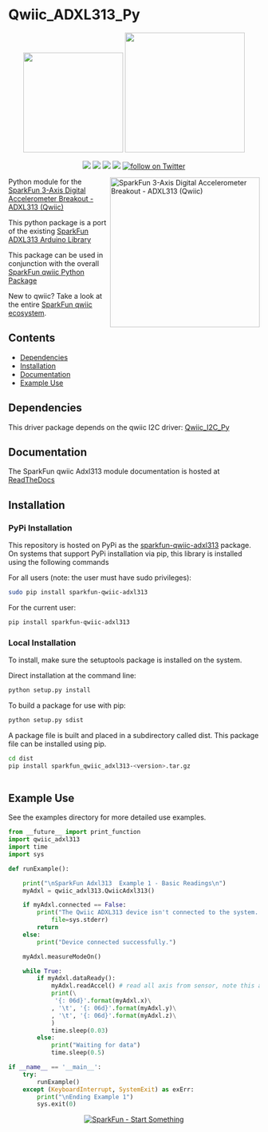 Qwiic_ADXL313_Py
==================

<p align="center">
   <img src="https://cdn.sparkfun.com/assets/custom_pages/2/7/2/qwiic-logo-registered.jpg"  width=200>  
   <img src="https://www.python.org/static/community_logos/python-logo-master-v3-TM.png"  width=240>   
</p>
<p align="center">
	<a href="https://pypi.org/project/sparkfun-qwiic-adxl313/" alt="Package">
		<img src="https://img.shields.io/pypi/pyversions/sparkfun_qwiic_adxl313.svg" /></a>
	<a href="https://github.com/sparkfun/Qwiic_ADXL313_Py/issues" alt="Issues">
		<img src="https://img.shields.io/github/issues/sparkfun/Qwiic_ADXL313_Py.svg" /></a>
	<a href="https://qwiic-adxl313-py.readthedocs.io/en/latest/?" alt="Documentation">
		<img src="https://readthedocs.org/projects/qwiic-adxl313-py/badge/?version=latest&style=flat" /></a>
	<a href="https://github.com/sparkfun/Qwiic_ADXL313_Py/blob/master/LICENSE" alt="License">
		<img src="https://img.shields.io/badge/license-MIT-blue.svg" /></a>
	<a href="https://twitter.com/intent/follow?screen_name=sparkfun">
        	<img src="https://img.shields.io/twitter/follow/sparkfun.svg?style=social&logo=twitter"
           	 alt="follow on Twitter"></a>
	
</p>

<img src="https://cdn.sparkfun.com//assets/parts/1/6/2/2/4/17241-SparkFun_3-Axis_Digital_Accelerometer_Breakout_-_ADXL313__Qwiic_02.jpg"  align="right" width=300 alt="SparkFun 3-Axis Digital Accelerometer Breakout - ADXL313 (Qwiic)">

Python module for the [SparkFun 3-Axis Digital Accelerometer Breakout - ADXL313 (Qwiic)](https://www.sparkfun.com/products/17241)

This python package is a port of the existing [SparkFun ADXL313 Arduino Library](https://github.com/sparkfun/SparkFun_ADXL313_Arduino_Library)

This package can be used in conjunction with the overall [SparkFun qwiic Python Package](https://github.com/sparkfun/Qwiic_Py)

New to qwiic? Take a look at the entire [SparkFun qwiic ecosystem](https://www.sparkfun.com/qwiic).

## Contents

* [Dependencies](#dependencies)
* [Installation](#installation)
* [Documentation](#documentation)
* [Example Use](#example-use)

Dependencies 
---------------
This driver package depends on the qwiic I2C driver: 
[Qwiic_I2C_Py](https://github.com/sparkfun/Qwiic_I2C_Py)

Documentation
-------------
The SparkFun qwiic Adxl313 module documentation is hosted at [ReadTheDocs](https://qwiic-adxl313-py.readthedocs.io/en/latest/?)

Installation
-------------

### PyPi Installation
This repository is hosted on PyPi as the [sparkfun-qwiic-adxl313](https://pypi.org/project/sparkfun-qwiic-adxl313/) package. On systems that support PyPi installation via pip, this library is installed using the following commands

For all users (note: the user must have sudo privileges):
```sh
sudo pip install sparkfun-qwiic-adxl313
```
For the current user:

```sh
pip install sparkfun-qwiic-adxl313
```

### Local Installation
To install, make sure the setuptools package is installed on the system.

Direct installation at the command line:
```sh
python setup.py install
```

To build a package for use with pip:
```sh
python setup.py sdist
 ```
A package file is built and placed in a subdirectory called dist. This package file can be installed using pip.
```sh
cd dist
pip install sparkfun_qwiic_adxl313-<version>.tar.gz
  
```
Example Use
 ---------------
See the examples directory for more detailed use examples.

```python
from __future__ import print_function
import qwiic_adxl313
import time
import sys

def runExample():

	print("\nSparkFun Adxl313  Example 1 - Basic Readings\n")
	myAdxl = qwiic_adxl313.QwiicAdxl313()

	if myAdxl.connected == False:
		print("The Qwiic ADXL313 device isn't connected to the system. Please check your connection", \
			file=sys.stderr)
		return
	else:
		print("Device connected successfully.")        

	myAdxl.measureModeOn()

	while True:
		if myAdxl.dataReady():
			myAdxl.readAccel() # read all axis from sensor, note this also updates all instance variables
			print(\
			 '{: 06d}'.format(myAdxl.x)\
			, '\t', '{: 06d}'.format(myAdxl.y)\
			, '\t', '{: 06d}'.format(myAdxl.z)\
			)
			time.sleep(0.03)
		else:
			print("Waiting for data")
			time.sleep(0.5)

if __name__ == '__main__':
	try:
		runExample()
	except (KeyboardInterrupt, SystemExit) as exErr:
		print("\nEnding Example 1")
		sys.exit(0)

```
<p align="center">
<a href="https://www.sparkfun.com" alt="SparkFun">
<img src="https://cdn.sparkfun.com/assets/custom_pages/3/3/4/dark-logo-red-flame.png" alt="SparkFun - Start Something"></a>
</p>
